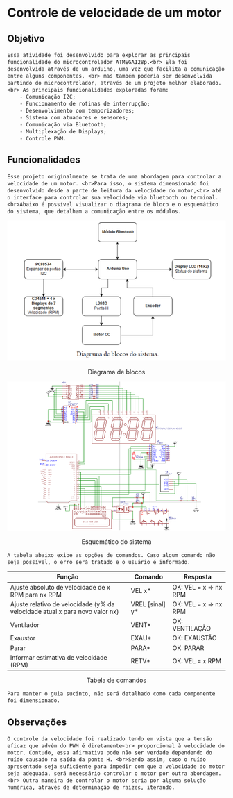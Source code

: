 # Controle de velocidade de um motor

## Objetivo

	Essa atividade foi desenvolvido para explorar as principais funcionalidade do microcontrolador ATMEGA128p.<br> Ela foi desenvolvida através de um arduino, uma vez que facilita a comunicação entre alguns componentes, <br> mas também poderia ser desenvolvida partindo do microcontrolador, através de um projeto melhor elaborado.<br> As principais funcionalidades exploradas foram:
		- Comunicação I2C;
		- Funcionamento de rotinas de interrupção;
		- Desenvolvimento com temporizadores;
		- Sistema com atuadores e sensores;
		- Comunicação via Bluetooth;
		- Multiplexação de Displays;
		- Controle PWM.

## Funcionalidades
	Esse projeto originalmente se trata de uma abordagem para controlar a velocidade de um motor. <br>Para isso, o sistema dimensionado foi desenvolvido desde a parte de leitura da velocidade do motor,<br> até o interface para controlar sua velocidade via bluetooth ou terminal. <br>Abaixo é possível visualizar o diagrama de bloco e o esquemático do sistema, que detalham a comunicação entre os módulos. 

![componentes](./images/diagrama_blocos.png)
<p align="center">Diagrama de blocos</p>

![esquemático](./images/esquematico_motor.png)
<p align="center">Esquemático do sistema</p>

	A tabela abaixo exibe as opções de comandos. Caso algum comando não seja possível, o erro será tratado e o usuário é informado.

| Função | Comando| Resposta |
| ---  | ---  | --- |
| Ajuste absoluto de velocidade de x RPM para nx RPM | VEL x* |OK: VEL = x => nx RPM |
| Ajuste relativo de velocidade (y% da velocidade atual x para novo valor nx) | VREL [sinal] y*|OK: VEL = x => nx RPM |
| Ventilador | VENT* | OK: VENTILAÇÃO |
| Exaustor | EXAU*| OK: EXAUSTÃO |
| Parar | PARA* | OK: PARAR |
| Informar estimativa de velocidade (RPM) | RETV*|OK: VEL = x RPM |
<p align="center">Tabela de comandos</p>

	Para manter o guia sucinto, não será detalhado como cada componente foi dimensionado. 

## Observações

	O controle da velocidade foi realizado tendo em vista que a tensão eficaz que advém do PWM é diretamente<br> proporcional à velocidade do motor. Contudo, essa afirmativa pode não ser verdade dependendo do ruído causado na saída da ponte H. <br>Sendo assim, caso o ruído apresentado seja suficiente para impedir com que a velocidade do motor seja adequada, será necessário controlar o motor por outra abordagem.<br> Outra maneira de controlar o motor seria por alguma solução numérica, através de determinação de raízes, iterando.